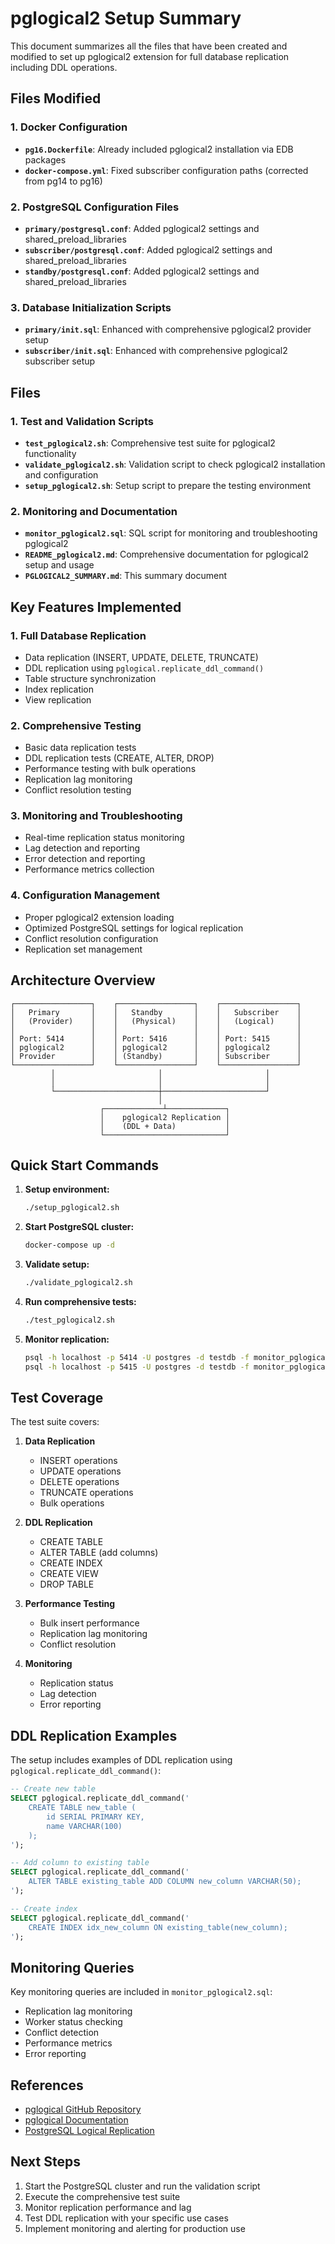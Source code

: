# pglogical2 Setup Summary

This document summarizes all the files that have been created and modified to set up pglogical2 extension for full database replication including DDL operations.

## Files Modified

### 1. Docker Configuration
- **`pg16.Dockerfile`**: Already included pglogical2 installation via EDB packages
- **`docker-compose.yml`**: Fixed subscriber configuration paths (corrected from pg14 to pg16)

### 2. PostgreSQL Configuration Files
- **`primary/postgresql.conf`**: Added pglogical2 settings and shared_preload_libraries
- **`subscriber/postgresql.conf`**: Added pglogical2 settings and shared_preload_libraries  
- **`standby/postgresql.conf`**: Added pglogical2 settings and shared_preload_libraries

### 3. Database Initialization Scripts
- **`primary/init.sql`**: Enhanced with comprehensive pglogical2 provider setup
- **`subscriber/init.sql`**: Enhanced with comprehensive pglogical2 subscriber setup

## Files

### 1. Test and Validation Scripts
- **`test_pglogical2.sh`**: Comprehensive test suite for pglogical2 functionality
- **`validate_pglogical2.sh`**: Validation script to check pglogical2 installation and configuration
- **`setup_pglogical2.sh`**: Setup script to prepare the testing environment

### 2. Monitoring and Documentation
- **`monitor_pglogical2.sql`**: SQL script for monitoring and troubleshooting pglogical2
- **`README_pglogical2.md`**: Comprehensive documentation for pglogical2 setup and usage
- **`PGLOGICAL2_SUMMARY.md`**: This summary document

## Key Features Implemented

### 1. Full Database Replication
- Data replication (INSERT, UPDATE, DELETE, TRUNCATE)
- DDL replication using `pglogical.replicate_ddl_command()`
- Table structure synchronization
- Index replication
- View replication

### 2. Comprehensive Testing
- Basic data replication tests
- DDL replication tests (CREATE, ALTER, DROP)
- Performance testing with bulk operations
- Replication lag monitoring
- Conflict resolution testing

### 3. Monitoring and Troubleshooting
- Real-time replication status monitoring
- Lag detection and reporting
- Error detection and reporting
- Performance metrics collection

### 4. Configuration Management
- Proper pglogical2 extension loading
- Optimized PostgreSQL settings for logical replication
- Conflict resolution configuration
- Replication set management

## Architecture Overview

```
┌─────────────────┐    ┌─────────────────┐    ┌─────────────────┐
│   Primary       │    │   Standby       │    │   Subscriber    │
│   (Provider)    │    │   (Physical)    │    │   (Logical)     │
│                 │    │                 │    │                 │
│ Port: 5414      │    │ Port: 5416      │    │ Port: 5415      │
│ pglogical2      │    │ pglogical2      │    │ pglogical2      │
│ Provider        │    │ (Standby)       │    │ Subscriber      │
└─────────────────┘    └─────────────────┘    └─────────────────┘
         │                       │                       │
         │                       │                       │
         └───────────────────────┼───────────────────────┘
                                 │
                    ┌─────────────┴─────────────┐
                    │    pglogical2 Replication │
                    │    (DDL + Data)           │
                    └───────────────────────────┘
```

## Quick Start Commands

1. **Setup environment:**
   ```bash
   ./setup_pglogical2.sh
   ```

2. **Start PostgreSQL cluster:**
   ```bash
   docker-compose up -d
   ```

3. **Validate setup:**
   ```bash
   ./validate_pglogical2.sh
   ```

4. **Run comprehensive tests:**
   ```bash
   ./test_pglogical2.sh
   ```

5. **Monitor replication:**
   ```bash
   psql -h localhost -p 5414 -U postgres -d testdb -f monitor_pglogical2.sql
   psql -h localhost -p 5415 -U postgres -d testdb -f monitor_pglogical2.sql
   ```

## Test Coverage

The test suite covers:

1. **Data Replication**
   - INSERT operations
   - UPDATE operations
   - DELETE operations
   - TRUNCATE operations
   - Bulk operations

2. **DDL Replication**
   - CREATE TABLE
   - ALTER TABLE (add columns)
   - CREATE INDEX
   - CREATE VIEW
   - DROP TABLE

3. **Performance Testing**
   - Bulk insert performance
   - Replication lag monitoring
   - Conflict resolution

4. **Monitoring**
   - Replication status
   - Lag detection
   - Error reporting

## DDL Replication Examples

The setup includes examples of DDL replication using `pglogical.replicate_ddl_command()`:

```sql
-- Create new table
SELECT pglogical.replicate_ddl_command('
    CREATE TABLE new_table (
        id SERIAL PRIMARY KEY,
        name VARCHAR(100)
    );
');

-- Add column to existing table
SELECT pglogical.replicate_ddl_command('
    ALTER TABLE existing_table ADD COLUMN new_column VARCHAR(50);
');

-- Create index
SELECT pglogical.replicate_ddl_command('
    CREATE INDEX idx_new_column ON existing_table(new_column);
');
```

## Monitoring Queries

Key monitoring queries are included in `monitor_pglogical2.sql`:

- Replication lag monitoring
- Worker status checking
- Conflict detection
- Performance metrics
- Error reporting

## References

- [pglogical GitHub Repository](https://github.com/2ndQuadrant/pglogical)
- [pglogical Documentation](https://www.enterprisedb.com/docs/supported-open-source/pglogical2/)
- [PostgreSQL Logical Replication](https://www.postgresql.org/docs/current/logical-replication.html)

## Next Steps

1. Start the PostgreSQL cluster and run the validation script
2. Execute the comprehensive test suite
3. Monitor replication performance and lag
4. Test DDL replication with your specific use cases
5. Implement monitoring and alerting for production use 